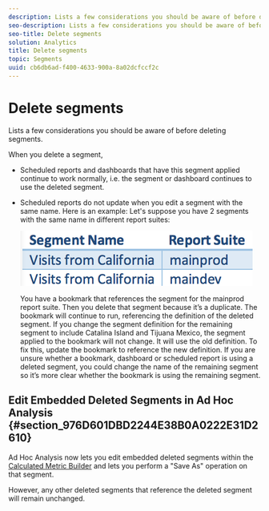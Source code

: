 ```yaml
---
description: Lists a few considerations you should be aware of before deleting segments.
seo-description: Lists a few considerations you should be aware of before deleting segments.
seo-title: Delete segments
solution: Analytics
title: Delete segments
topic: Segments
uuid: cb6db6ad-f400-4633-900a-8a02dcfccf2c
---
```


# Delete segments

Lists a few considerations you should be aware of before deleting segments.

When you delete a segment,

* Scheduled reports and dashboards that have this segment applied continue to work normally, i.e. the segment or dashboard continues to use the deleted segment. 
* Scheduled reports do not update when you edit a segment with the same name. Here is an example: Let's suppose you have 2 segments with the same name in different report suites:

  ![](assets/duplicate_seg_names.png)

  You have a bookmark that references the segment for the mainprod report suite. Then you delete that segment because it’s a duplicate. The bookmark will continue to run, referencing the definition of the deleted segment. If you change the segment definition for the remaining segment to include Catalina Island and Tijuana Mexico, the segment applied to the bookmark will not change. It will use the old definition. To fix this, update the bookmark to reference the new definition. If you are unsure whether a bookmark, dashboard or scheduled report is using a deleted segment, you could change the name of the remaining segment so it’s more clear whether the bookmark is using the remaining segment.

## Edit Embedded Deleted Segments in Ad Hoc Analysis {#section_976D601DBD2244E38B0A0222E31D2610}

Ad Hoc Analysis now lets you edit embedded deleted segments within the [Calculated Metric Builder](https://marketing.adobe.com/resources/help/en_US/analytics/calcmetrics/) and lets you perform a "Save As" operation on that segment.

However, any other deleted segments that reference the deleted segment will remain unchanged. 
